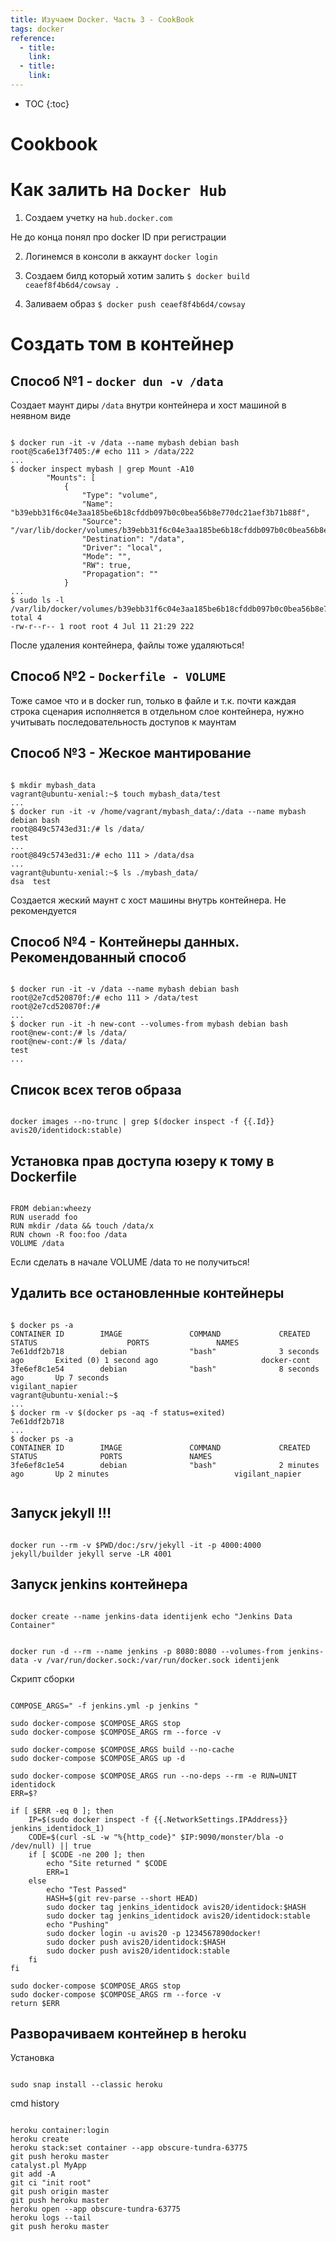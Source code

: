 ```yaml
---
title: Изучаем Docker. Часть 3 - CookBook
tags: docker
reference:
  - title:
    link:
  - title:
    link:
---
```


* TOC 
{:toc}

# Cookbook

# Как залить на `Docker Hub`

1) Создаем учетку на `hub.docker.com`

<div class="warn">
    <p>
        Не до конца понял про docker ID при регистрации
    </p>
</div>

2) Логинемся в консоли в аккаунт `docker login`

3) Создаем билд который хотим залить `$ docker build ceaef8f4b6d4/cowsay .`

4) Заливаем образ `$ docker push ceaef8f4b6d4/cowsay`

# Создать том в контейнер

## Способ №1 - `docker dun -v /data`

Создает маунт диры `/data` внутри контейнера и хост машиной в неявном виде

<pre><code class="bash">
$ docker run -it -v /data --name mybash debian bash
root@5ca6e13f7405:/# echo 111 > /data/222
...
$ docker inspect mybash | grep Mount -A10
        "Mounts": [
            {
                "Type": "volume",
                "Name": "b39ebb31f6c04e3aa185be6b18cfddb097b0c0bea56b8e770dc21aef3b71b88f",
                "Source": "/var/lib/docker/volumes/b39ebb31f6c04e3aa185be6b18cfddb097b0c0bea56b8e770dc21aef3b71b88f/_data",
                "Destination": "/data",
                "Driver": "local",
                "Mode": "",
                "RW": true,
                "Propagation": ""
            }
...
$ sudo ls -l /var/lib/docker/volumes/b39ebb31f6c04e3aa185be6b18cfddb097b0c0bea56b8e770dc21aef3b71b88f/_data
total 4
-rw-r--r-- 1 root root 4 Jul 11 21:29 222
</code></pre>

<div class="warn">
    <p>После удаления контейнера, файлы тоже удаляються!</p>
</div>

## Способ №2 - `Dockerfile - VOLUME`

Тоже самое что и в docker run, только в файле и т.к. почти каждая строка сценария исполняется в отдельном слое контейнера, нужно учитывать последовательность доступов к маунтам

## Способ №3 - Жеское мантирование

<pre><code class="bash">
$ mkdir mybash_data
vagrant@ubuntu-xenial:~$ touch mybash_data/test
...
$ docker run -it -v /home/vagrant/mybash_data/:/data --name mybash debian bash
root@849c5743ed31:/# ls /data/
test
...
root@849c5743ed31:/# echo 111 > /data/dsa
...
vagrant@ubuntu-xenial:~$ ls ./mybash_data/
dsa  test
</code></pre>

Создается жеский маунт с хост машины внутрь контейнера. Не рекомендуется

## Способ №4 - Контейнеры данных. Рекомендованный способ

<pre><code class="bash">
$ docker run -it -v /data --name mybash debian bash
root@2e7cd520870f:/# echo 111 > /data/test
root@2e7cd520870f:/# 
...
$ docker run -it -h new-cont --volumes-from mybash debian bash
root@new-cont:/# ls /data/
root@new-cont:/# ls /data/
test
...
</code></pre>

## Список всех тегов образа

<pre><code class="bash">
docker images --no-trunc | grep $(docker inspect -f {{.Id}} avis20/identidock:stable)
</code></pre>

## Установка прав доступа юзеру к тому в Dockerfile

<pre><code class="bash">
FROM debian:wheezy
RUN useradd foo
RUN mkdir /data && touch /data/x
RUN chown -R foo:foo /data
VOLUME /data
</code></pre>

<div class="error">
    <p>Если сделать в начале VOLUME /data то не получиться!</p>
</div>

## Удалить все остановленные контейнеры

<pre><code class="bash">
$ docker ps -a
CONTAINER ID        IMAGE               COMMAND             CREATED             STATUS                    PORTS               NAMES
7e61ddf2b718        debian              "bash"              3 seconds ago       Exited (0) 1 second ago                       docker-cont
3fe6ef8c1e54        debian              "bash"              8 seconds ago       Up 7 seconds                                  vigilant_napier
vagrant@ubuntu-xenial:~$ 
...
$ docker rm -v $(docker ps -aq -f status=exited)
7e61ddf2b718
...
$ docker ps -a
CONTAINER ID        IMAGE               COMMAND             CREATED             STATUS              PORTS               NAMES
3fe6ef8c1e54        debian              "bash"              2 minutes ago       Up 2 minutes                            vigilant_napier

</code></pre>

## Запуск jekyll !!!

<pre><code class="bash">
docker run --rm -v $PWD/doc:/srv/jekyll -it -p 4000:4000 jekyll/builder jekyll serve -LR 4001
</code></pre>

## Запуск jenkins контейнера

<pre><code class="bash">
docker create --name jenkins-data identijenk echo "Jenkins Data Container"
</code></pre>

<pre><code class="bash">
docker run -d --rm --name jenkins -p 8080:8080 --volumes-from jenkins-data -v /var/run/docker.sock:/var/run/docker.sock identijenk
</code></pre>

Скрипт сборки
<pre><code class="bash">
COMPOSE_ARGS=" -f jenkins.yml -p jenkins "

sudo docker-compose $COMPOSE_ARGS stop
sudo docker-compose $COMPOSE_ARGS rm --force -v

sudo docker-compose $COMPOSE_ARGS build --no-cache
sudo docker-compose $COMPOSE_ARGS up -d

sudo docker-compose $COMPOSE_ARGS run --no-deps --rm -e RUN=UNIT identidock
ERR=$?

if [ $ERR -eq 0 ]; then
    IP=$(sudo docker inspect -f {{.NetworkSettings.IPAddress}} jenkins_identidock_1)
    CODE=$(curl -sL -w "%{http_code}" $IP:9090/monster/bla -o /dev/null) || true
    if [ $CODE -ne 200 ]; then
        echo "Site returned " $CODE
        ERR=1
    else
        echo "Test Passed"
        HASH=$(git rev-parse --short HEAD)
        sudo docker tag jenkins_identidock avis20/identidock:$HASH
        sudo docker tag jenkins_identidock avis20/identidock:stable
        echo "Pushing"
        sudo docker login -u avis20 -p 1234567890docker!
        sudo docker push avis20/identidock:$HASH
        sudo docker push avis20/identidock:stable
    fi
fi

sudo docker-compose $COMPOSE_ARGS stop
sudo docker-compose $COMPOSE_ARGS rm --force -v
return $ERR
</code></pre>


## Разворачиваем контейнер в heroku

Установка
<pre><code class="bash">
sudo snap install --classic heroku
</code></pre>

cmd history
<pre><code class="bash">
heroku container:login
heroku create
heroku stack:set container --app obscure-tundra-63775
git push heroku master
catalyst.pl MyApp
git add -A
git ci "init root"
git push origin master
git push heroku master 
heroku open --app obscure-tundra-63775
heroku logs --tail
git push heroku master 
</code></pre>

